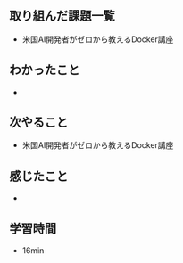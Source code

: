 ## 取り組んだ課題一覧
- 米国AI開発者がゼロから教えるDocker講座
## わかったこと
-
## 次やること
- 米国AI開発者がゼロから教えるDocker講座
## 感じたこと
-
## 学習時間
- 16min
